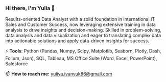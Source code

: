 ### Hi there, I'm Yulia 👋

Results-oriented Data Analyst with a solid foundation in international IT Sales and Customer Success, now leveraging extensive training in data analysis to drive insights and decision-making.  Skilled in problem-solving, data analysis and data visualization and eager to translating complex data into actionable solutions and apply data-driven insights for success.

⚡ **Tools**: Python (Pandas, Numpy, Scipy, Matplotlib, Seaborn, Plotly, Dash, Folium, Json), SQL, Tableau, MS Office Suite (Word, Excel, PowerPoint), Salesforce

📫 **How to reach me:** yuliya.ivanyuk86@gmail.com
                    
      

<!--
**Yulia-Ivaniuk/Yulia-Ivaniuk** is a ✨ _special_ ✨ repository because its `README.md` (this file) appears on your GitHub profile.

Here are some ideas to get you started:

- 🔭 I’m currently working on ...
- 🌱 I’m currently learning ...
- 👯 I’m looking to collaborate on ...
- 🤔 I’m looking for help with ...
- 💬 Ask me about ...
- 📫 How to reach me: ...
- 😄 Pronouns: ...
- ⚡ Fun fact: ...
-->
